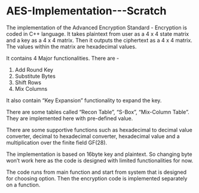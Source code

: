 # AES-Implementation---Scratch
The implementation of the Advanced Encryption Standard - Encryption is coded in C++ language. It takes plaintext from user as a 4 x 4 state matrix and a key as a 4 x 4 matrix. Then it outputs the ciphertext as a 4 x 4 matrix. The values within the matrix are hexadecimal values.

It contains 4 Major functionalities. There are -

  1. Add Round Key
  2. Substitute Bytes
  3. Shift Rows
  4. Mix Columns

It also contain “Key Expansion” functionality to expand the key. 

There are some tables called “Recon Table”, “S-Box”, “Mix-Column Table”. They are implemented here with pre-defined value.

There are some supportive functions such as hexadecimal to decimal value converter, decimal to hexadecimal converter, hexadecimal value and a multiplication over the finite field GF(28).

The implementation is based on 16byte key and plaintext. So changing byte won’t work here as the code is designed with limited functionalities for now. 

The code runs from main function and start from system that is designed for choosing option. Then the encryption code is implemented separately on a function.
